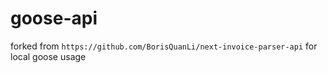 # goose-api

forked from `https://github.com/BorisQuanLi/next-invoice-parser-api` for local goose usage


